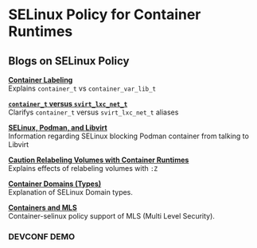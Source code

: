 # SELinux Policy for Container Runtimes

## Blogs on SELinux Policy

**[Container Labeling](https://danwalsh.livejournal.com/81269.html)**  
Explains `container_t` vs `container_var_lib_t`

**[`container_t` versus `svirt_lxc_net_t`](https://danwalsh.livejournal.com/79191.html)**  
Clarifys `container_t` versus `svirt_lxc_net_t` aliases

**[SELinux, Podman, and Libvirt](https://danwalsh.livejournal.com/81143.html)**  
Information regarding SELinux blocking Podman container from talking to Libvirt

**[Caution Relabeling Volumes with Container Runtimes](https://danwalsh.livejournal.com/76016.html)**  
Explains effects of relabeling volumes with `:Z`

**[Container Domains (Types)](https://danwalsh.livejournal.com/81756.html)**  
Explanation of SELinux Domain types.

**[Containers and MLS](https://danwalsh.livejournal.com/77830.html)**  
Container-selinux policy support of MLS (Multi Level Security).  

### DEVCONF DEMO ###
